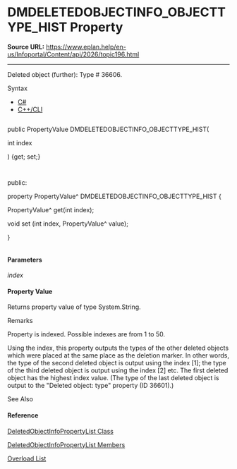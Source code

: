# DMDELETEDOBJECTINFO_OBJECTTYPE_HIST Property

**Source URL:** https://www.eplan.help/en-us/Infoportal/Content/api/2026/topic196.html

---

Deleted object (further): Type # 36606.

Syntax

- [C#](#i-syntax-CS)
- [C++/CLI](#i-syntax-CPP2005)

```
```
public PropertyValue DMDELETEDOBJECTINFO_OBJECTTYPE_HIST( 
   int index
) {get; set;}
```
```

```
```
public:
property PropertyValue^ DMDELETEDOBJECTINFO_OBJECTTYPE_HIST {
   PropertyValue^ get(int index);
   void set (int index, PropertyValue^ value);
}
```
```

#### Parameters

*index*

#### Property Value

Returns property value of type System.String.

Remarks

Property is indexed. Possible indexes are from 1 to 50.

Using the index, this property outputs the types of the other deleted objects which were placed at the same place as the deletion marker. In other words, the type of the second deleted object is output using the index [1]; the type of the third deleted object is output using the index [2] etc. The first deleted object has the highest index value. (The type of the last deleted object is output to the "Deleted object: type" property (ID 36601).)



See Also

#### Reference

[DeletedObjectInfoPropertyList Class](Eplan.EplApi.DataModelu~Eplan.EplApi.DataModel.DeletedObjectInfoPropertyList.html)
  
[DeletedObjectInfoPropertyList Members](Eplan.EplApi.DataModelu~Eplan.EplApi.DataModel.DeletedObjectInfoPropertyList_members.html)
  
[Overload List](Eplan.EplApi.DataModelu~Eplan.EplApi.DataModel.DeletedObjectInfoPropertyList~DMDELETEDOBJECTINFO_OBJECTTYPE_HIST.html)